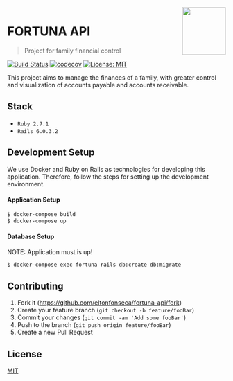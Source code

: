 <img src="https://i.imgur.com/xAkoVOd.png" align="right" width="100" height="110" />

# FORTUNA API
> Project for family financial control

[![Build Status](https://travis-ci.com/eltonfonseca/fortuna-api.svg?branch=master)](https://travis-ci.com/eltonfonseca/fortuna-api) [![codecov](https://codecov.io/gh/eltonfonseca/fortuna-api/branch/master/graph/badge.svg)](https://codecov.io/gh/eltonfonseca/fortuna-api) [![License: MIT](https://img.shields.io/badge/License-MIT-yellow.svg)](LICENSE)


This project aims to manage the finances of a family, with greater control and visualization of accounts payable and accounts receivable.

## Stack

* `Ruby 2.7.1`
* `Rails 6.0.3.2`

## Development Setup

We use Docker and Ruby on Rails as technologies for developing this application. Therefore, follow the steps for setting up the development environment.

#### Application Setup

```bash
$ docker-compose build
$ docker-compose up
```
#### Database Setup

NOTE: Application must is up!

```bash
$ docker-compose exec fortuna rails db:create db:migrate
```

## Contributing

1. Fork it (<https://github.com/eltonfonseca/fortuna-api/fork>)
2. Create your feature branch (`git checkout -b feature/fooBar`)
3. Commit your changes (`git commit -am 'Add some fooBar'`)
4. Push to the branch (`git push origin feature/fooBar`)
5. Create a new Pull Request

## License
[MIT](https://github.com/eltonfonseca/fortuna-api/blob/master/LICENSE)

